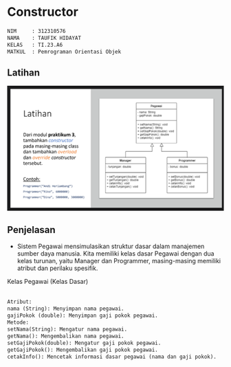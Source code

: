 # Constructor
```
NIM     : 312310576
NAMA    : TAUFIK HIDAYAT
KELAS   : TI.23.A6
MATKUL  : Pemrograman Orientasi Objek
```
## Latihan
![image](ss1/ss2.png)
## Penjelasan

- Sistem Pegawai mensimulasikan struktur dasar dalam manajemen sumber daya manusia. Kita memiliki kelas dasar Pegawai dengan dua kelas turunan, yaitu Manager dan Programmer, masing-masing memiliki atribut dan perilaku spesifik.

Kelas Pegawai (Kelas Dasar)
```

Atribut:
nama (String): Menyimpan nama pegawai.
gajiPokok (double): Menyimpan gaji pokok pegawai.
Metode:
setNama(String): Mengatur nama pegawai.
getNama(): Mengembalikan nama pegawai.
setGajiPokok(double): Mengatur gaji pokok pegawai.
getGajiPokok(): Mengembalikan gaji pokok pegawai.
cetakInfo(): Mencetak informasi dasar pegawai (nama dan gaji pokok).
